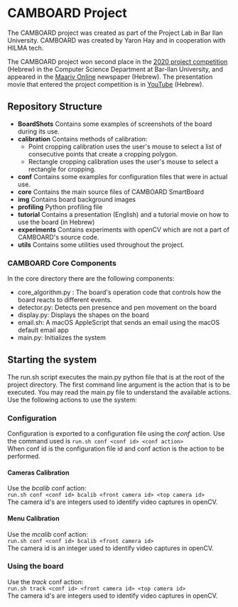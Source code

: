 # CAMBOARD Project

The CAMBOARD project was created as part of the Project Lab in Bar Ilan University.
CAMBOARD was created by Yaron Hay and in cooperation with HILMA tech.

The CAMBOARD project won second place in the [2020 project competition](https://land.cbl.co.il/biu/innovation_and_beyond/) (Hebrew) in the Computer Science Department at Bar-Ilan University, and appeared in the [Maariv Online](https://m.maariv.co.il/business/tech/Article-793734?utm_source=whatsapp) newspaper (Hebrew). 
The presentation movie that entered the project competition is in [YouTube](https://www.youtube.com/watch?v=TDGpc5-Swkk) (Hebrew). 
## Repository Structure

- **BoardShots** Contains some examples of screenshots of the board during its use.
- **calibration** Contains methods of calibration:
  - Point cropping calibration uses the user's mouse to select a list of consecutive points that create a cropping polygon.
  - Rectangle cropping calibration uses the user's mouse to select a rectangle for cropping.
- **conf** Contains some examples for configuration files that were in actual use.
- **core** Contains the main source files of CAMBOARD SmartBoard
- **img** Contains board background images
- **profiling** Python profiling file
- **tutorial** Contains a presentation (English) and a tutorial movie on how to use the board (in Hebrew)
- **experiments** Contains experiments with openCV which are not a part of CAMBOARD's source code.
- **utils** Contains some utilities used throughout the project.

### CAMBOARD Core Components 
In the core directory there are the following components: 
- core_algorithm.py : The board's operation code that controls how the board reacts to different events. 
- detector.py: Detects pen presence and pen movement on the board
- display.py: Displays the shapes on the board
- email.sh: A macOS AppleScript that sends an email using the macOS default email app
- main.py: Initializes the system

## Starting the system
The run.sh script executes the main.py python file that is at the root of the project directory.
The first command line argument is the action that is to be executed. You may read the main.py file to understand the available actions.
Use the following actions to use the system:

### Configuration
Configuration is exported to a configuration file using the *conf* action. Use the command used is
```run.sh conf <conf id> <conf action>```  
When conf id is the configuration file id and conf action is the action to be performed.
#### Cameras Calibration
Use the *bcalib* conf action:  
```run.sh conf <conf id> bcalib <front camera id> <top camera id>```  
The camera id's are integers used to identify video captures in openCV.

#### Menu Calibration
Use the *mcalib* conf action:  
```run.sh conf <conf id> bcalib <front camera id>```  
The camera id is an integer used to identify video captures in openCV.

### Using the board
Use the *track* conf action:  
```run.sh track <conf id> <front camera id> <top camera id>```  
The camera id's are integers used to identify video captures in openCV.

